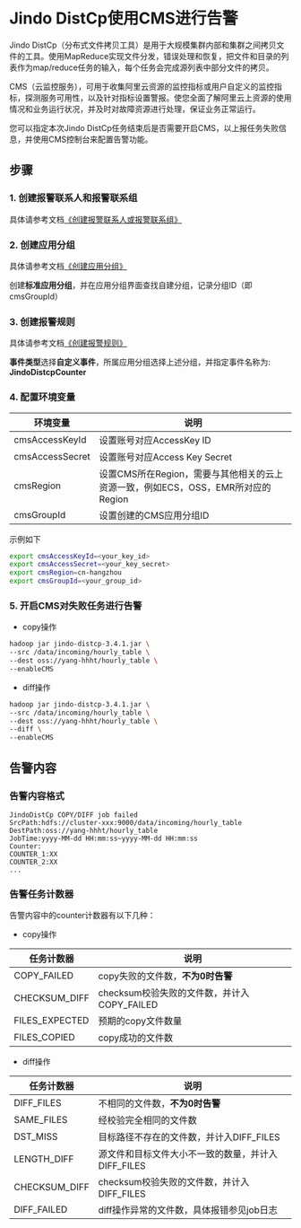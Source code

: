 # Jindo DistCp使用CMS进行告警

Jindo DistCp（分布式文件拷贝工具）是用于大规模集群内部和集群之间拷贝文件的工具。使用MapReduce实现文件分发，错误处理和恢复，把文件和目录的列表作为map/reduce任务的输入，每个任务会完成源列表中部分文件的拷贝。

CMS（云监控服务），可用于收集阿里云资源的监控指标或用户自定义的监控指标，探测服务可用性，以及针对指标设置警报。使您全面了解阿里云上资源的使用情况和业务运行状况，并及时对故障资源进行处理，保证业务正常运行。

您可以指定本次Jindo DistCp任务结束后是否需要开启CMS，以上报任务失败信息，并使用CMS控制台来配置告警功能。

## 步骤

### 1. 创建报警联系人和报警联系组

具体请参考文档[《创建报警联系人或报警联系组》](https://help.aliyun.com/document_detail/104004.html?spm=a2c4g.11186623.6.672.1a493b70h9Bgby)

### 2. 创建应用分组

具体请参考文档[《创建应用分组》](https://help.aliyun.com/document_detail/45243.html?spm=a2c4g.11186623.6.573.469f3142Ps85rh)

创建**标准应用分组**，并在应用分组界面查找自建分组，记录分组ID（即cmsGroupId）

### 3. 创建报警规则

具体请参考文档[《创建报警规则》](https://help.aliyun.com/document_detail/103171.html?spm=a2c4g.11186623.6.663.18f87d95abSz2u)

**事件类型**选择**自定义事件**，所属应用分组选择上述分组，并指定事件名称为: **JindoDistcpCounter**

### 4. 配置环境变量

| 环境变量 | 说明 |
| --- | --- |
| cmsAccessKeyId | 设置账号对应AccessKey ID |
| cmsAccessSecret | 设置账号对应Access Key Secret |
| cmsRegion | 设置CMS所在Region，需要与其他相关的云上资源一致，例如ECS，OSS，EMR所对应的Region |
| cmsGroupId | 设置创建的CMS应用分组ID |

示例如下

```bash
export cmsAccessKeyId=<your_key_id>
export cmsAccessSecret=<your_key_secret>
export cmsRegion=cn-hangzhou
export cmsGroupId=<your_group_id>
```

### 5. 开启CMS对失败任务进行告警

* copy操作

```bash
hadoop jar jindo-distcp-3.4.1.jar \
--src /data/incoming/hourly_table \
--dest oss://yang-hhht/hourly_table \
--enableCMS
```

* diff操作

```bash
hadoop jar jindo-distcp-3.4.1.jar \
--src /data/incoming/hourly_table \
--dest oss://yang-hhht/hourly_table \
--diff \
--enableCMS
```

## 告警内容

### 告警内容格式
```
JindoDistCp COPY/DIFF job failed
SrcPath:hdfs://cluster-xxx:9000/data/incoming/hourly_table
DestPath:oss://yang-hhht/hourly_table
JobTime:yyyy-MM-dd HH:mm:ss~yyyy-MM-dd HH:mm:ss
Counter:
COUNTER_1:XX
COUNTER_2:XX
...
```

### 告警任务计数器

告警内容中的counter计数器有以下几种：

* copy操作

| 任务计数器 | 说明 |
| --- | --- |
| COPY_FAILED | copy失败的文件数，**不为0时告警** |
| CHECKSUM_DIFF | checksum校验失败的文件数，并计入COPY_FAILED |
| FILES_EXPECTED | 预期的copy文件数量 |
| FILES_COPIED | copy成功的文件数 |

* diff操作

| 任务计数器 | 说明 |
| --- | --- |
| DIFF_FILES | 不相同的文件数，**不为0时告警** |
| SAME_FILES | 经校验完全相同的文件数 |
| DST_MISS | 目标路径不存在的文件数，并计入DIFF_FILES |
| LENGTH_DIFF | 源文件和目标文件大小不一致的数量，并计入DIFF_FILES |
| CHECKSUM_DIFF | checksum校验失败的文件数，并计入DIFF_FILES |
| DIFF_FAILED | diff操作异常的文件数，具体报错参见job日志 |